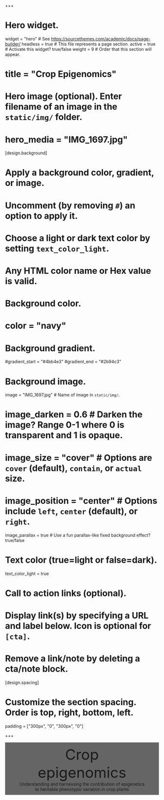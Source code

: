+++
# Hero widget.
widget = "hero"  # See https://sourcethemes.com/academic/docs/page-builder/
headless = true  # This file represents a page section.
active = true  # Activate this widget? true/false
weight = 9  # Order that this section will appear.

# title = "Crop Epigenomics"

# Hero image (optional). Enter filename of an image in the `static/img/` folder.
# hero_media = "IMG_1697.jpg"

[design.background]
  # Apply a background color, gradient, or image.
  #   Uncomment (by removing `#`) an option to apply it.
  #   Choose a light or dark text color by setting `text_color_light`.
  #   Any HTML color name or Hex value is valid.

  # Background color.
  # color = "navy"

  # Background gradient.
  #gradient_start = "#4bb4e3"
  #gradient_end = "#2b94c3"

  # Background image.
  image = "IMG_1697.jpg"  # Name of image in `static/img/`.
  # image_darken = 0.6  # Darken the image? Range 0-1 where 0 is transparent and 1 is opaque.
  # image_size = "cover"  #  Options are `cover` (default), `contain`, or `actual` size.
  # image_position = "center"  # Options include `left`, `center` (default), or `right`.
  image_parallax = true  # Use a fun parallax-like fixed background effect? true/false

  # Text color (true=light or false=dark).
  text_color_light = true

# Call to action links (optional).
#   Display link(s) by specifying a URL and label below. Icon is optional for `[cta]`.
#   Remove a link/note by deleting a cta/note block.

[design.spacing]
  # Customize the section spacing. Order is top, right, bottom, left.
  padding = ["300px", "0", "300px", "0"]

+++

<div style="background:rgba(0,0,0,.60); text-align:center; align=center; vertical-align: middle; padding:10px 47px;">
<font size="+10">Crop epigenomics </font>
 <br> Understanding and harnessing the contribution of epigenetics to heritable phenotypic variation in crop plants
 </div>
